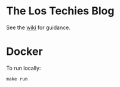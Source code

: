 # The Los Techies Blog

See the [wiki](https://github.com/lostechies/blog/wiki) for guidance.

# Docker

To run locally:

    make run

